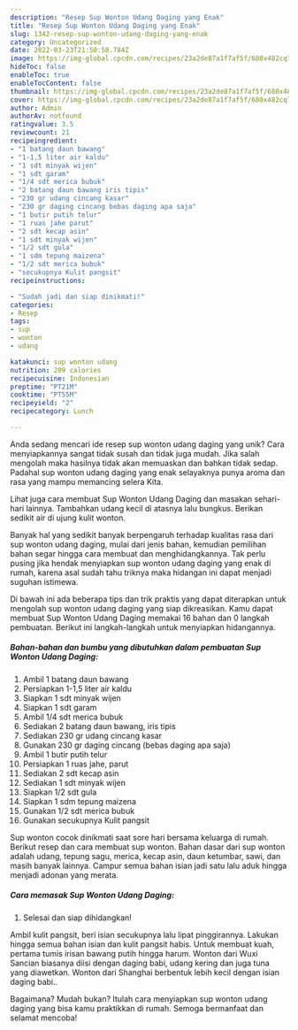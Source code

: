 ```yaml
---
description: "Resep Sup Wonton Udang Daging yang Enak"
title: "Resep Sup Wonton Udang Daging yang Enak"
slug: 1342-resep-sup-wonton-udang-daging-yang-enak
category: Uncategorized
date: 2022-03-23T21:50:58.784Z
image: https://img-global.cpcdn.com/recipes/23a2de87a1f7af5f/680x482cq70/sup-wonton-udang-daging-foto-resep-utama.jpg
hideToc: false
enableToc: true
enableTocContent: false
thumbnail: https://img-global.cpcdn.com/recipes/23a2de87a1f7af5f/680x482cq70/sup-wonton-udang-daging-foto-resep-utama.jpg
cover: https://img-global.cpcdn.com/recipes/23a2de87a1f7af5f/680x482cq70/sup-wonton-udang-daging-foto-resep-utama.jpg
author: Admin
authorAv: notfound
ratingvalue: 3.5
reviewcount: 21
recipeingredient:
- "1 batang daun bawang"
- "1-1,5 liter air kaldu"
- "1 sdt minyak wijen"
- "1 sdt garam"
- "1/4 sdt merica bubuk"
- "2 batang daun bawang iris tipis"
- "230 gr udang cincang kasar"
- "230 gr daging cincang bebas daging apa saja"
- "1 butir putih telur"
- "1 ruas jahe parut"
- "2 sdt kecap asin"
- "1 sdt minyak wijen"
- "1/2 sdt gula"
- "1 sdm tepung maizena"
- "1/2 sdt merica bubuk"
- "secukupnya Kulit pangsit"
recipeinstructions:

- "Sudah jadi dan siap dinikmati!"
categories:
- Resep
tags:
- sup
- wonton
- udang

katakunci: sup wonton udang 
nutrition: 209 calories
recipecuisine: Indonesian
preptime: "PT21M"
cooktime: "PT55M"
recipeyield: "2"
recipecategory: Lunch

---
```





Anda sedang mencari ide resep sup wonton udang daging yang unik? Cara menyiapkannya sangat tidak susah dan tidak juga mudah. Jika salah mengolah maka hasilnya tidak akan memuaskan dan bahkan tidak sedap. Padahal sup wonton udang daging yang enak selayaknya punya aroma dan rasa yang mampu memancing selera Kita.





Lihat juga cara membuat Sup Wonton Udang Daging dan masakan sehari-hari lainnya. Tambahkan udang kecil di atasnya lalu bungkus. Berikan sedikit air di ujung kulit wonton.

Banyak hal yang sedikit banyak berpengaruh terhadap kualitas rasa dari sup wonton udang daging, mulai dari jenis bahan, kemudian pemilihan bahan segar hingga cara membuat dan menghidangkannya. Tak perlu pusing jika hendak menyiapkan sup wonton udang daging yang enak di rumah, karena asal sudah tahu triknya maka hidangan ini dapat menjadi suguhan istimewa.






Di bawah ini ada beberapa tips dan trik praktis yang dapat diterapkan untuk mengolah sup wonton udang daging yang siap dikreasikan. Kamu dapat membuat Sup Wonton Udang Daging memakai 16 bahan dan 0 langkah pembuatan. Berikut ini langkah-langkah untuk menyiapkan hidangannya.

<!--inarticleads1-->

##### Bahan-bahan dan bumbu yang dibutuhkan dalam pembuatan Sup Wonton Udang Daging:

1. Ambil 1 batang daun bawang
1. Persiapkan 1-1,5 liter air kaldu
1. Siapkan 1 sdt minyak wijen
1. Siapkan 1 sdt garam
1. Ambil 1/4 sdt merica bubuk
1. Sediakan 2 batang daun bawang, iris tipis
1. Sediakan 230 gr udang cincang kasar
1. Gunakan 230 gr daging cincang (bebas daging apa saja)
1. Ambil 1 butir putih telur
1. Persiapkan 1 ruas jahe, parut
1. Sediakan 2 sdt kecap asin
1. Sediakan 1 sdt minyak wijen
1. Siapkan 1/2 sdt gula
1. Siapkan 1 sdm tepung maizena
1. Gunakan 1/2 sdt merica bubuk
1. Gunakan secukupnya Kulit pangsit


Sup wonton cocok dinikmati saat sore hari bersama keluarga di rumah. Berikut resep dan cara membuat sup wonton. Bahan dasar dari sup wonton adalah udang, tepung sagu, merica, kecap asin, daun ketumbar, sawi, dan masih banyak lainnya. Campur semua bahan isian jadi satu lalu aduk hingga menjadi adonan yang merata. 

<!--inarticleads2-->

##### Cara memasak Sup Wonton Udang Daging:


1. Selesai dan siap dihidangkan!

Ambil kulit pangsit, beri isian secukupnya lalu lipat pinggirannya. Lakukan hingga semua bahan isian dan kulit pangsit habis. Untuk membuat kuah, pertama tumis irisan bawang putih hingga harum. Wonton dari Wuxi Sancian biasanya diisi dengan daging babi, udang kering dan juga tuna yang diawetkan. Wonton dari Shanghai berbentuk lebih kecil dengan isian daging babi.. 

Bagaimana? Mudah bukan? Itulah cara menyiapkan sup wonton udang daging yang bisa kamu praktikkan di rumah. Semoga bermanfaat dan selamat mencoba!

